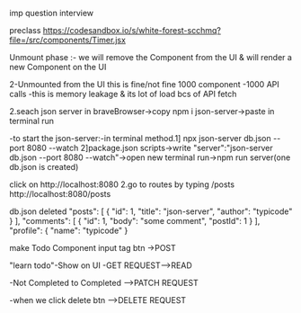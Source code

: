imp question interview

preclass
https://codesandbox.io/s/white-forest-scchmq?file=/src/components/Timer.jsx

Unmount phase :- we will remove the Component from the UI & will render a new Component on the UI

2-Unmounted from the UI
this is fine/not fine
1000 component -1000 API calls
-this is memory leakage & its lot of load bcs of API fetch

2.seach json server in braveBrowser->copy npm i json-server->paste in terminal run

-to start the json-server:-in terminal method.1] npx json-server db.json --port 8080 --watch
2]package.json scripts->write "server":"json-server db.json --port 8080 --watch"->open new terminal run->npm run server(one db.json is created)

click on http://localhost:8080 
2.go to routes by typing /posts http://localhost:8080/posts

db.json
deleted
  "posts": [
    {
      "id": 1,
      "title": "json-server",
      "author": "typicode"
    }
  ],
  "comments": [
    {
      "id": 1,
      "body": "some comment",
      "postId": 1
    }
  ],
  "profile": {
    "name": "typicode"
  }

  make Todo Component
  input tag btn ->POST

  "learn todo"-Show on UI -GET REQUEST-->READ

  -Not Completed to Completed -->PATCH REQUEST
 
 -when we click delete btn -->DELETE REQUEST
